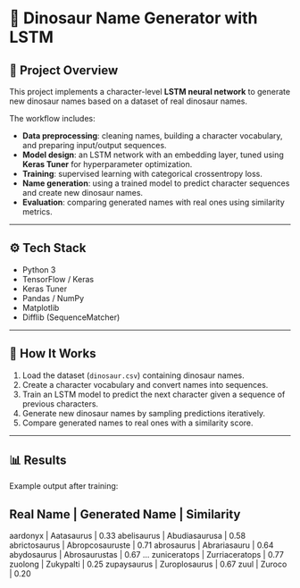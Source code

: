 # 🦖 Dinosaur Name Generator with LSTM

## 📌 Project Overview
This project implements a character-level **LSTM neural network** to generate new dinosaur names based on a dataset of real dinosaur names.

The workflow includes:
- **Data preprocessing**: cleaning names, building a character vocabulary, and preparing input/output sequences.  
- **Model design**: an LSTM network with an embedding layer, tuned using **Keras Tuner** for hyperparameter optimization.  
- **Training**: supervised learning with categorical crossentropy loss.  
- **Name generation**: using a trained model to predict character sequences and create new dinosaur names.  
- **Evaluation**: comparing generated names with real ones using similarity metrics.  

---

## ⚙️ Tech Stack
- Python 3  
- TensorFlow / Keras  
- Keras Tuner  
- Pandas / NumPy  
- Matplotlib  
- Difflib (SequenceMatcher)  

---

## 🚀 How It Works
1. Load the dataset (`dinosaur.csv`) containing dinosaur names.  
2. Create a character vocabulary and convert names into sequences.  
3. Train an LSTM model to predict the next character given a sequence of previous characters.  
4. Generate new dinosaur names by sampling predictions iteratively.  
5. Compare generated names to real ones with a similarity score.  

---

## 📊 Results
Example output after training:

Real Name            | Generated Name       | Similarity
------------------------------------------------------------
aardonyx             | Aatasaurus           | 0.33
abelisaurus          | Abudiasaurusa        | 0.58
abrictosaurus        | Abropcosauruste      | 0.71
abrosaurus           | Abrariasauru         | 0.64
abydosaurus          | Abrosaurustas        | 0.67
...
zuniceratops         | Zurriaceratops       | 0.77
zuolong              | Zukypalti            | 0.25
zupaysaurus          | Zuroplosaurus        | 0.67
zuul                 | Zuroco               | 0.20
